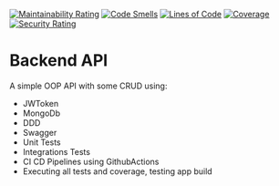 [![Maintainability Rating](https://sonarcloud.io/api/project_badges/measure?project=paulosergiosj_salonBackend&metric=sqale_rating)](https://sonarcloud.io/summary/new_code?id=paulosergiosj_salonBackend)
[![Code Smells](https://sonarcloud.io/api/project_badges/measure?project=paulosergiosj_salonBackend&metric=code_smells)](https://sonarcloud.io/summary/new_code?id=paulosergiosj_salonBackend)
[![Lines of Code](https://sonarcloud.io/api/project_badges/measure?project=paulosergiosj_salonBackend&metric=ncloc)](https://sonarcloud.io/summary/new_code?id=paulosergiosj_salonBackend)
[![Coverage](https://sonarcloud.io/api/project_badges/measure?project=paulosergiosj_salonBackend&metric=coverage)](https://sonarcloud.io/summary/new_code?id=paulosergiosj_salonBackend)
[![Security Rating](https://sonarcloud.io/api/project_badges/measure?project=paulosergiosj_salonBackend&metric=security_rating)](https://sonarcloud.io/summary/new_code?id=paulosergiosj_salonBackend)
# Backend API

A simple OOP API with some CRUD using:

* JWToken
* MongoDb
* DDD
* Swagger
* Unit Tests
* Integrations Tests
* CI CD Pipelines using GithubActions
* Executing all tests and coverage, testing app build
